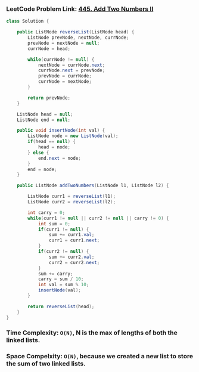 ### LeetCode Problem Link: [445. Add Two Numbers II](https://leetcode.com/problems/add-two-numbers-ii/description)

```java
class Solution {

    public ListNode reverseList(ListNode head) {
        ListNode prevNode, nextNode, currNode;
        prevNode = nextNode = null;
        currNode = head;

        while(currNode != null) {
            nextNode = currNode.next;
            currNode.next = prevNode;
            prevNode = currNode;
            currNode = nextNode;
        }

        return prevNode;
    }

    ListNode head = null;
    ListNode end = null;

    public void insertNode(int val) {
        ListNode node = new ListNode(val);
        if(head == null) {
            head = node;
        } else {
            end.next = node;
        }
        end = node;
    }

    public ListNode addTwoNumbers(ListNode l1, ListNode l2) {

        ListNode curr1 = reverseList(l1);
        ListNode curr2 = reverseList(l2);

        int carry = 0;
        while(curr1 != null || curr2 != null || carry != 0) {
            int sum = 0;
            if(curr1 != null) {
                sum += curr1.val;
                curr1 = curr1.next;
            }
            if(curr2 != null) {
                sum += curr2.val;
                curr2 = curr2.next;
            }
            sum += carry;
            carry = sum / 10;
            int val = sum % 10;
            insertNode(val);
        }

        return reverseList(head);
    }
}
```

### Time Complexity: `O(N)`, N is the max of lengths of both the linked lists.

### Space Compelxity: `O(N)`, because we created a new list to store the sum of two linked lists.
